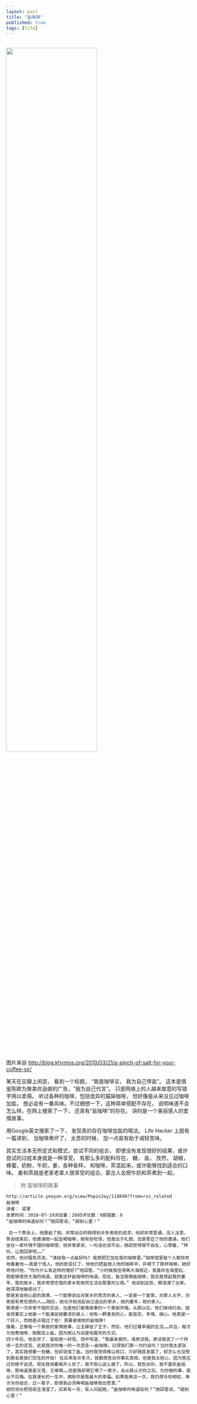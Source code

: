 ```yaml
---
layout: post
title: "盐咖啡"
published: true
tags: [life]
---
```


<br />

<div class="row text-center">
	<img src="http://blog.khymos.org/wp-content/2010/03/espress-with-salt.jpg" width="70%">
</div>

图片来自 http://blog.khymos.org/2010/03/21/a-pinch-of-salt-for-your-coffee-sir/


某天在豆瓣上闲逛， 看到一个标题， “我是咖啡豆， 我为自己带盐”。 这本是借鉴陈欧为聚美优品做的广告，“我为自己代言”。 只是网络上的人越来故意的写错字用以卖萌。 
听过各种的咖啡，包括诡异的猫屎咖啡， 但好像是从来没见过咖啡加盐。 想必会有一番风味。不过细想一下，这种简单搭配不存在， 说明味道不会怎么样。在网上搜索了一下， 还真有“盐咖啡”的存在。 讲的是一个美丽感人的爱情故事。

用Google英文搜索了一下， 发现真的存在咖啡加盐的喝法。 Life Hacker 上就有一篇讲到， 当咖啡煮坏了， 太苦的时候， 加一点盐有助于减轻苦味。 


其实生活本无所定式和模式，尝试不同的组合， 即使没有发现很好的结果，或许尝试的过程本身就是一种享受。 
有那么多的配料存在， 糖， 盐， 孜然， 胡椒， 蜂蜜，奶粉，牛奶，姜，各种各样， 和咖啡，茶混起来，或许能够找到适合的口味。 姜和茶就是老家老辈人很享受的组合。蒙古人会把牛奶和茶煮到一起。 




> 附 盐咖啡的故事

```
http://article.yeeyan.org/view/PopinJay/118840?from=rss_related
盐咖啡
译者： 梁軍
发表时间：2010-07-19浏览量：2685评论数：0挑错数：0
“盐咖啡的味道如何？”她回答说，“甜到心里！”

 在一个聚会上，他邂逅了她。非常出众的她得到许多男孩的追求。他却非常普通，没人注意。
聚会结束后，他邀请她一起去喝咖啡，她有些吃惊，但是出于礼貌，还是答应了他的邀请。他们坐在一家环境不错的咖啡馆，他非常紧张，一句话也说不出，她却觉得很不自在，心想着，“拜托，让我回家吧……”
突然，他对服务员说，“请给我一点盐好吗? 我想把它加在我的咖啡里。”咖啡馆里每个人都惊奇地看着他——真是个怪人。他的脸变红了，但他仍把盐放入他的咖啡中，并喝下了那杯咖啡。她好奇地问他，“你为什么有这样的嗜好?”他回答，“小时候我住得离大海很近，我喜欢在海里玩，我能够感觉大海的味道，就象这杯盐咖啡的味道。现在，每当我喝盐咖啡，我总是想起我的童年、我的故乡，我非常想念我的家乡和依然生活在那里的父母。” 他说到这些，眼泪涌了出来。她深深地被感动了，
那是发自他心底的真情，一个能够说出对家乡的思念的男人，一定是一个爱家，对家人关怀，对家庭有责任感的人……随后，她也开始说起自己遥远的家乡，她的童年，她的家人。
那真是一次非常不错的交谈，也是他们爱情故事的一个美丽开端。从那以后，他们继续约会。她发现事实上他是一个能满足她要求的男人：他有一颗善良的心，能容忍，多情、细心。他真是一个好人，而她差点错过了他! 真要谢谢他的盐咖啡!
接着，正像每一个美丽的爱情故事，公主嫁给了王子。然后，他们过着幸福的生活……并且，每次为他煮咖啡，她都加上盐，因为她认为这是他喜欢的方式。
四十年后，他去世了，留给她一封信，信中写道，“我最亲爱的，请原谅我。原谅我说了一个持续一生的谎言。这是我对你唯一的一次谎言——盐咖啡。记得我们第一次约会吗？当时我太紧张了，其实我想要一些糖，但却说成了盐。当时我觉得难以改口，只好随其发展了，却怎么也没想到那会是我们交往的开始! 在后来有许多次，我都想告诉你事实真相，但是我太担心，因为答应过你绝不说谎。现在我快要离开人世了，我不担心这么做了。所以，我告诉你，我不喜欢盐咖啡，那味道真是又怪、又难喝……但是我却喝它喝了一辈子。自从我认识你之后，为你做的事，我从不后悔。在我漫长的一生中，拥有你是我最大的幸福。如果我再活一次，我仍想与你相知，再次与你结合，过一辈子，即使我必须再喝盐咖啡我也愿意。”
她的泪水把信纸全浸湿了。后来有一天，有人问起她，“盐咖啡的味道如何？”她回答说，“甜到心里！”

```